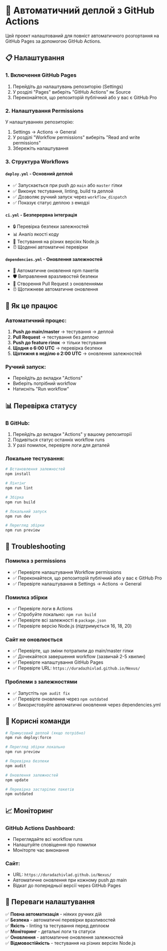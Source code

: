 # 🚀 Автоматичний деплой з GitHub Actions

Цей проект налаштований для повніст автоматичного розгортання на GitHub Pages за допомогою GitHub Actions.

## 📋 Налаштування

### 1. Включення GitHub Pages

1. Перейдіть до налаштувань репозиторію (Settings)
2. У розділі "Pages" виберіть "GitHub Actions" як Source
3. Переконайтеся, що репозиторій публічний або у вас є GitHub Pro

### 2. Налаштування Permissions

У налаштуваннях репозиторію:
1. Settings → Actions → General
2. У розділі "Workflow permissions" виберіть "Read and write permissions"
3. Збережіть налаштування

### 3. Структура Workflows

#### `deploy.yml` - Основний деплой
- ✅ Запускається при push до `main` або `master` гілки
- ✅ Виконує тестування, linting, build та деплой
- ✅ Дозволяє ручний запуск через `workflow_dispatch`
- ✅ Показує статус деплою з емодзі

#### `ci.yml` - Безперервна інтеграція
- 🔒 Перевірка безпеки залежностей
- 📊 Аналіз якості коду
- 🧪 Тестування на різних версіях Node.js
- ⏰ Щоденні автоматичні перевірки

#### `dependencies.yml` - Оновлення залежностей
- 🔄 Автоматичне оновлення npm пакетів
- 🛡️ Виправлення вразливостей безпеки
- 📝 Створення Pull Request з оновленнями
- ⏰ Щотижневе автоматичне оновлення

## 🎯 Як це працює

### Автоматичний процес:
1. **Push до main/master** → тестування → деплой
2. **Pull Request** → тестування без деплою
3. **Push до feature гілок** → тільки тестування
4. **Щодня о 6:00 UTC** → перевірка безпеки
5. **Щотижня в неділю о 2:00 UTC** → оновлення залежностей

### Ручний запуск:
- Перейдіть до вкладки "Actions"
- Виберіть потрібний workflow
- Натисніть "Run workflow"

## 📊 Перевірка статусу

### В GitHub:
1. Перейдіть до вкладки "Actions" у вашому репозиторії
2. Подивіться статус останніх workflow runs
3. У разі помилок, перевірте логи для деталей

### Локальне тестування:
```bash
# Встановлення залежностей
npm install

# Лінтінг
npm run lint

# Збірка
npm run build

# Локальний запуск
npm run dev

# Перегляд збірки
npm run preview
```

## 🔧 Troubleshooting

### Помилка з permissions
- ✅ Перевірте налаштування Workflow permissions
- ✅ Переконайтеся, що репозиторій публічний або у вас є GitHub Pro
- ✅ Перевірте налаштування в Settings → Actions → General

### Помилка збірки
- ✅ Перевірте логи в Actions
- ✅ Спробуйте локально: `npm run build`
- ✅ Перевірте всі залежності в `package.json`
- ✅ Перевірте версію Node.js (підтримується 16, 18, 20)

### Сайт не оновлюється
- ✅ Перевірте, що зміни потрапили до main/master гілки
- ✅ Дочекайтеся завершення workflow (зазвичай 2-5 хвилин)
- ✅ Перевірте налаштування GitHub Pages
- ✅ Перевірте URL: `https://duradazhivlad.github.io/Nexus/`

### Проблеми з залежностями
- ✅ Запустіть `npm audit fix`
- ✅ Перевірте оновлення через `npm outdated`
- ✅ Використовуйте автоматичні оновлення через dependencies.yml

## 🚀 Корисні команди

```bash
# Примусовий деплой (якщо потрібно)
npm run deploy:force

# Перегляд збірки локально
npm run preview

# Перевірка безпеки
npm audit

# Оновлення залежностей
npm update

# Перевірка застарілих пакетів
npm outdated
```

## 📈 Моніторинг

### GitHub Actions Dashboard:
- Переглядайте всі workflow runs
- Налаштуйте сповіщення про помилки
- Моніторте час виконання

### Сайт:
- URL: `https://duradazhivlad.github.io/Nexus/`
- Автоматичне оновлення при кожному push до main
- Відкат до попередньої версії через GitHub Pages

## 🎉 Переваги налаштування

✅ **Повна автоматизація** - ніяких ручних дій  
✅ **Безпека** - автоматичні перевірки вразливостей  
✅ **Якість** - linting та тестування перед деплоєм  
✅ **Моніторинг** - детальні логи та статуси  
✅ **Оновлення** - автоматичне оновлення залежностей  
✅ **Відмовостійкість** - тестування на різних версіях Node.js 